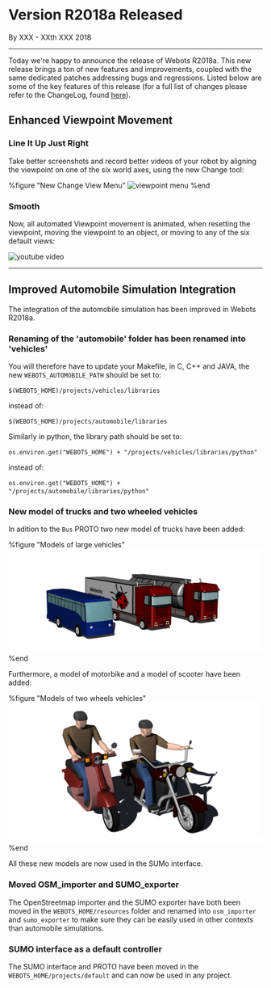 # Version R2018a Released

<p id="publish-data">By XXX - XXth XXX 2018</p>

---

Today we're happy to announce the release of Webots R2018a. This new release brings a ton of new features and improvements, coupled with the same dedicated patches addressing bugs and regressions. Listed below are some of the key features of this release (for a full list of changes please refer to the ChangeLog, found [here](https://www.cyberbotics.com/dvd/common/doc/webots/ChangeLog.html)).


## Enhanced Viewpoint Movement

### Line It Up Just Right

Take better screenshots and record better videos of your robot by aligning the viewpoint on one of the six world axes, using the new Change tool:

%figure "New Change View Menu"
![viewpoint menu](https://raw.githubusercontent.com/omichel/webots-doc/update-blog-post-for-animated-views/blog/images/viewpoint%20menu.png)
%end

### Smooth

Now, all automated Viewpoint movement is animated, when resetting the viewpoint, moving the viewpoint to an object, or moving to any of the six default views:

![youtube video](https://www.youtube.com/watch?v=S0k0cJb_Mus)

---

## Improved Automobile Simulation Integration

The integration of the automobile simulation has been improved in Webots R2018a.

### Renaming of the 'automobile' folder has been renamed into 'vehicles'

You will therefore have to update your Makefile, in C, C++ and JAVA, the new `WEBOTS_AUTOMOBILE_PATH` should be set to:
```
$(WEBOTS_HOME)/projects/vehicles/libraries
```
instead of:
```
$(WEBOTS_HOME)/projects/automobile/libraries
```

Similarly in python, the library path should be set to:
```
os.environ.get("WEBOTS_HOME") + "/projects/vehicles/libraries/python"
```
instead of:
```
os.environ.get("WEBOTS_HOME") + "/projects/automobile/libraries/python"
```

### New model of trucks and two wheeled vehicles

In adition to the `Bus` PROTO two new model of trucks have been added:

%figure "Models of large vehicles"
![large vehicles](images/large_vehicles.png)
%end

Furthermore, a model of motorbike and a model of scooter have been added:

%figure "Models of two wheels vehicles"
![two wheels](images/two_wheels.png)
%end

All these new models are now used in the SUMo interface.

### Moved OSM_importer and SUMO_exporter

The OpenStreetmap importer and the SUMO exporter have both been moved in the `WEBOTS_HOME/resources` folder and renamed into `osm_importer` and `sumo_exporter` to make sure they can be easily used in other contexts than automobile simulations.

### SUMO interface as a default controller

The SUMO interface and PROTO have been moved in the `WEBOTS_HOME/projects/default` and can now be used in any project.
